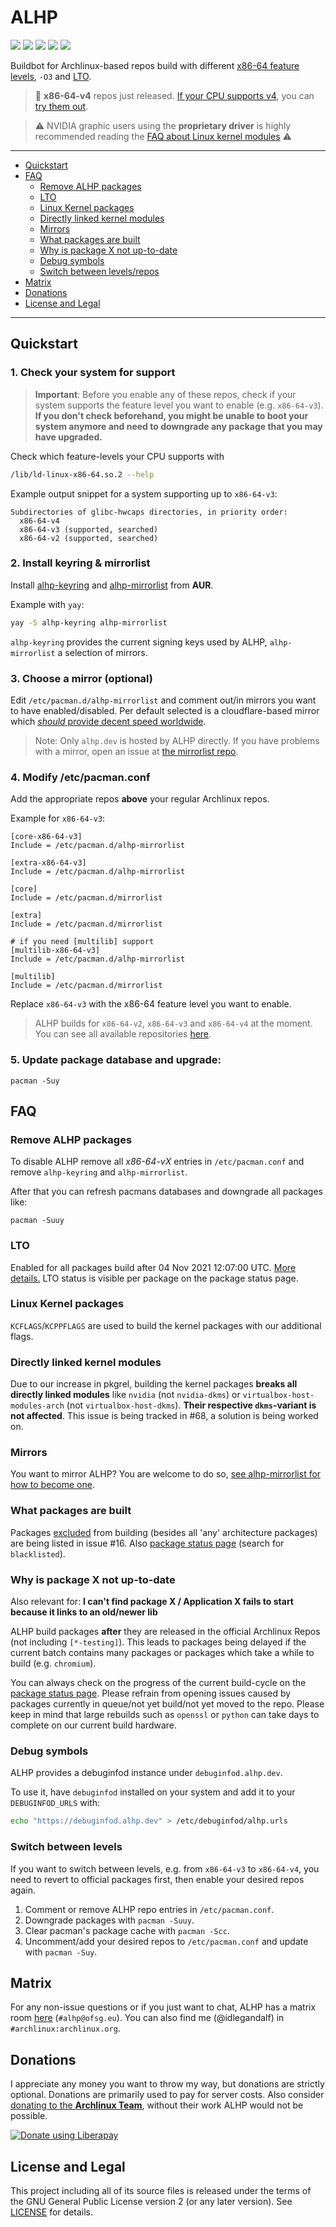 # ALHP

[![](https://img.shields.io/badge/license-GPL-blue?style=flat-square)](https://somegit.dev/anonfunc/ALHP.GO/src/branch/master/LICENSE)
[![](https://img.shields.io/badge/package-status-informational?style=flat-square)](https://alhp.dev/packages.html)
[![](https://goreportcard.com/badge/somegit.dev/ALHP/ALHP.GO?style=flat-square)](https://goreportcard.com/report/somegit.dev/ALHP/ALHP.GO)
[![](https://pkg.go.dev/badge/somegit.dev/ALHP/ALHP.GO)](https://pkg.go.dev/somegit.dev/ALHP/ALHP.GO)
[![](https://img.shields.io/liberapay/patrons/anonfunc.svg?logo=liberapay&style=flat-square)](https://liberapay.com/anonfunc/)

Buildbot for Archlinux-based repos build with different
[x86-64 feature levels](https://www.phoronix.com/scan.php?page=news_item&px=GCC-11-x86-64-Feature-Levels), `-O3` and
[LTO](https://en.wikipedia.org/wiki/Interprocedural_optimization).

> 📢 **x86-64-v4** repos just released. [If your CPU supports v4](#1-check-your-system-for-support), you
> can [try them out](#switch-between-levels).

> ⚠️ NVIDIA graphic users using the **proprietary driver** is highly recommended reading the
> [FAQ about Linux kernel modules](#directly-linked-kernel-modules) ⚠️

---
<!-- TOC -->

* [Quickstart](#quickstart)
* [FAQ](#faq)
  * [Remove ALHP packages](#remove-alhp-packages)
  * [LTO](#lto)
  * [Linux Kernel packages](#linux-kernel-packages)
  * [Directly linked kernel modules](#directly-linked-kernel-modules)
  * [Mirrors](#mirrors)
  * [What packages are built](#what-packages-are-built)
  * [Why is package X not up-to-date](#why-is-package-x-not-up-to-date)
  * [Debug symbols](#debug-symbols)
  * [Switch between levels/repos](#switch-between-levels)
* [Matrix](#matrix)
* [Donations](#donations)
* [License and Legal](#license-and-legal)

<!-- TOC -->

---

## Quickstart

### 1. Check your system for support

> **Important**: Before you enable any of these repos, check if your system supports the feature level you want to
> enable
(e.g. `x86-64-v3`).
> **If you don't check beforehand, you might be unable to boot your system anymore and need to downgrade any package
that you may have upgraded.**

Check which feature-levels your CPU supports with

```bash
/lib/ld-linux-x86-64.so.2 --help
```

Example output snippet for a system supporting up to `x86-64-v3`:

```
Subdirectories of glibc-hwcaps directories, in priority order:
  x86-64-v4
  x86-64-v3 (supported, searched)
  x86-64-v2 (supported, searched)
```

### 2. Install keyring & mirrorlist

Install [alhp-keyring](https://aur.archlinux.org/packages/alhp-keyring/)
and [alhp-mirrorlist](https://aur.archlinux.org/packages/alhp-mirrorlist/) from **AUR**.

Example with `yay`:

```bash
yay -S alhp-keyring alhp-mirrorlist
```

`alhp-keyring` provides the current signing keys used by ALHP, `alhp-mirrorlist` a selection of mirrors.

### 3. Choose a mirror (optional)

Edit `/etc/pacman.d/alhp-mirrorlist` and comment out/in mirrors you want to have enabled/disabled. Per default selected
is a cloudflare-based mirror which
[*should* provide decent speed worldwide](https://somegit.dev/ALHP/ALHP.GO/issues/38#issuecomment-891).
> Note: Only `alhp.dev` is hosted by ALHP directly. If you have problems with a mirror,
> open an issue at [the mirrorlist repo](https://somegit.dev/ALHP/alhp-mirrorlist).

### 4. Modify /etc/pacman.conf

Add the appropriate repos **above** your regular Archlinux repos.

Example for `x86-64-v3`:

```editorconfig
[core-x86-64-v3]
Include = /etc/pacman.d/alhp-mirrorlist

[extra-x86-64-v3]
Include = /etc/pacman.d/alhp-mirrorlist

[core]
Include = /etc/pacman.d/mirrorlist

[extra]
Include = /etc/pacman.d/mirrorlist

# if you need [multilib] support
[multilib-x86-64-v3]
Include = /etc/pacman.d/alhp-mirrorlist

[multilib]
Include = /etc/pacman.d/mirrorlist
```

Replace `x86-64-v3` with the x86-64 feature level you want to enable.
> ALHP builds for `x86-64-v2`, `x86-64-v3` and `x86-64-v4` at the moment. You can see all available
> repositories
> [here](https://alhp.dev/).

### 5. Update package database and upgrade:

```
pacman -Suy
```

## FAQ

### Remove ALHP packages

To disable ALHP remove all *x86-64-vX* entries in `/etc/pacman.conf` and remove `alhp-keyring` and `alhp-mirrorlist`.

After that you can refresh pacmans databases and downgrade all packages like:

```
pacman -Suuy
```

### LTO

Enabled for all packages build after 04 Nov 2021 12:07:00
UTC. [More details.](https://somegit.dev/ALHP/ALHP.GO/issues/52)
LTO status is visible per package on the package status page.

### Linux Kernel packages

`KCFLAGS`/`KCPPFLAGS` are used to build the kernel packages with our additional flags.

### Directly linked kernel modules

Due to our increase in pkgrel, building the kernel packages **breaks all directly linked modules** like `nvidia`
(not `nvidia-dkms`) or `virtualbox-host-modules-arch` (not `virtualbox-host-dkms`). **Their respective `dkms`-variant is
not affected**. This issue is being tracked in #68, a solution is being worked on.

### Mirrors

You want to mirror ALHP? You are welcome to do
so, [see alhp-mirrorlist for how to become one](https://somegit.dev/ALHP/alhp-mirrorlist#how-to-become-a-mirror).

### What packages are built

Packages [excluded](https://www.reddit.com/r/archlinux/comments/oflged/alhp_archlinux_recompiled_for_x8664v3_experimental/h4fkinu?utm_source=share&utm_medium=web2x&context=3)
from building (besides all 'any' architecture packages) are being listed in issue #16.
Also [package status page](https://alhp.dev/packages.html) (search for `blacklisted`).

### Why is package X not up-to-date

Also relevant for: **I can't find package X / Application X fails to start because it links to an old/newer lib**

ALHP build packages **after** they are released in the official Archlinux Repos (not including `[*-testing]`).
This leads to packages being delayed if the current batch contains many packages or packages which take a while to
build (e.g. `chromium`).

You can always check on the progress of the current build-cycle on
the [package status page](https://alhp.dev/packages.html).
Please refrain from opening issues caused by packages currently in queue/not yet build/not yet moved to the repo.
Please keep in mind that large rebuilds such as `openssl` or `python` can take days to complete on our current build
hardware.

### Debug symbols

ALHP provides a debuginfod instance under `debuginfod.alhp.dev`.

To use it, have `debuginfod` installed on your system and add it to your `DEBUGINFOD_URLS` with:

```bash
echo "https://debuginfod.alhp.dev" > /etc/debuginfod/alhp.urls
```

### Switch between levels

If you want to switch between levels, e.g. from `x86-64-v3` to `x86-64-v4`, you need to revert to official packages
first, then enable your desired repos again.

1. Comment or remove ALHP repo entries in `/etc/pacman.conf`.
2. Downgrade packages with `pacman -Suuy`.
3. Clear pacman's package cache with `pacman -Scc`.
4. Uncomment/add your desired repos to `/etc/pacman.conf` and update with `pacman -Suy`.

## Matrix

For any non-issue questions or if you just want to chat, ALHP has a matrix
room [here](https://matrix.to/#/#alhp:ofsg.eu) (`#alhp@ofsg.eu`). You can also find me (@idlegandalf)
in `#archlinux:archlinux.org`.

## Donations

I appreciate any money you want to throw my way, but donations are strictly optional. Donations are primarily used to
pay for server costs. Also consider [donating to the **Archlinux Team**](https://archlinux.org/donate/), without their
work ALHP would not be possible.

[![Donate using Liberapay](https://liberapay.com/assets/widgets/donate.svg)](https://liberapay.com/anonfunc/)

## License and Legal

This project including all of its source files is released under the terms of the GNU General Public License version 2
(or any later version). See [LICENSE](https://somegit.dev/ALHP/ALHP.GO/src/branch/master/LICENSE) for details.
